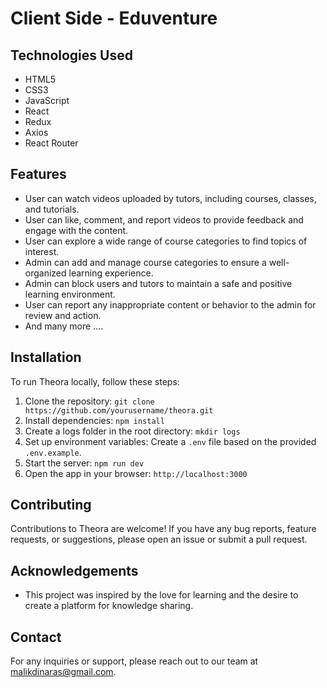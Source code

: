 # Client Side - Eduventure

## Technologies Used

- HTML5
- CSS3
- JavaScript
- React
- Redux
- Axios
- React Router

## Features

- User can watch videos uploaded by tutors, including courses, classes, and tutorials.
- User can like, comment, and report videos to provide feedback and engage with the content.
- User can explore a wide range of course categories to find topics of interest.
- Admin can add and manage course categories to ensure a well-organized learning experience.
- Admin can block users and tutors to maintain a safe and positive learning environment.
- User can report any inappropriate content or behavior to the admin for review and action.
- And many more ....

## Installation


To run Theora locally, follow these steps:

1. Clone the repository: `git clone https://github.com/yourusername/theora.git`
2. Install dependencies: `npm install`
3. Create a logs folder in the root directory: `mkdir logs`
3. Set up environment variables: Create a `.env` file based on the provided `.env.example`.
4. Start the server: `npm run dev`
5. Open the app in your browser: `http://localhost:3000`


## Contributing

Contributions to Theora are welcome! If you have any bug reports, feature requests, or suggestions, please open an issue or submit a pull request. 

## Acknowledgements

- This project was inspired by the love for learning and the desire to create a platform for knowledge sharing.

## Contact

For any inquiries or support, please reach out to our team at [malikdinaras@gmail.com](mailto:malikdinaras@gmail.com).
